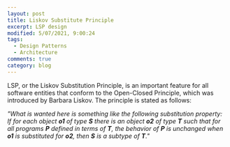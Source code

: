 ```yaml
---
layout: post
title: Liskov Substitute Principle
excerpt: LSP design
modified: 5/07/2021, 9:00:24
tags:
  - Design Patterns
  - Architecture
comments: true
category: blog
---
```

LSP, or the Liskov Substitution Principle, is an important feature for all software entities that conform to the Open-Closed Principle, which was introduced by Barbara Liskov. The principle is stated as follows:

_"What is wanted here is something like the following substitution property: If for each object **o1** of type **S** there is an object **o2** of type **T** such that for all programs **P** defined in terms of **T**, the behavior of **P** is unchanged when **o1** is substituted for **o2**, then **S** is a subtype of **T**."_

